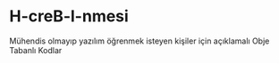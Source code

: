 # H-creB-l-nmesi
Mühendis olmayıp yazılım öğrenmek isteyen kişiler için açıklamalı Obje Tabanlı Kodlar
